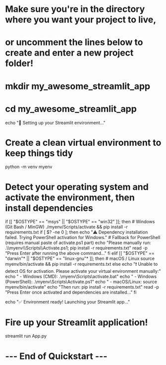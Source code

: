 
# Make sure you're in the directory where you want your project to live,
# or uncomment the lines below to create and enter a new project folder!
# mkdir my_awesome_streamlit_app
# cd my_awesome_streamlit_app

echo "🚀 Setting up your Streamlit environment..."

# Create a clean virtual environment to keep things tidy
python -m venv myenv

# Detect your operating system and activate the environment, then install dependencies
if [[ "$OSTYPE" == "msys" || "$OSTYPE" == "win32" ]]; then
    # Windows (Git Bash / MinGW)
    ./myenv/Scripts/activate && pip install -r requirements.txt
    if [ $? -ne 0 ]; then
        echo "⚠️  Dependency installation failed. Trying PowerShell activation for Windows."
        # Fallback for PowerShell (requires manual paste of activate.ps1 part)
        echo "Please manually run: .\\myenv\\Scripts\\Activate.ps1; pip install -r requirements.txt"
        read -p "Press Enter after running the above command..."
    fi
elif [[ "$OSTYPE" == "darwin"* || "$OSTYPE" == "linux-gnu"* ]]; then
    # macOS / Linux
    source myenv/bin/activate && pip install -r requirements.txt
else
    echo "❗ Unable to detect OS for activation. Please activate your virtual environment manually:"
    echo "   - Windows (CMD): .\\myenv\\Scripts\\activate.bat"
    echo "   - Windows (PowerShell): .\\myenv\\Scripts\\Activate.ps1"
    echo "   - macOS/Linux: source myenv/bin/activate"
    echo "Then run: pip install -r requirements.txt"
    read -p "Press Enter once activated and dependencies are installed..."
fi

echo "✅ Environment ready! Launching your Streamlit app..."

# Fire up your Streamlit application!
streamlit run App.py

# --- End of Quickstart ---
